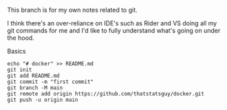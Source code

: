 This branch is for my own notes related to git.

I think there's an over-reliance on IDE's such as Rider and VS doing all my git commands for me and I'd like to fully understand what's going on under the hood.

Basics
```
echo "# docker" >> README.md
git init
git add README.md
git commit -m "first commit"
git branch -M main
git remote add origin https://github.com/thatstatsguy/docker.git
git push -u origin main
```
